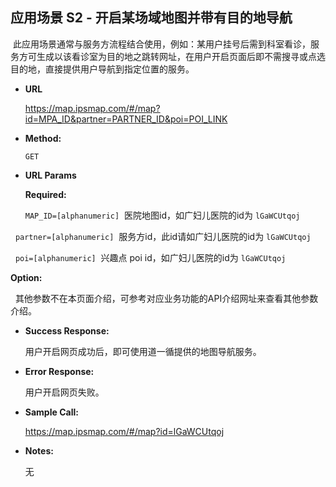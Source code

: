 **应用场景 S2 - 开启某场域地图并带有目的地导航**
----
  此应用场景通常与服务方流程结合使用，例如：某用户挂号后需到科室看诊，服务方可生成以该看诊室为目的地之跳转网址，在用户开启页面后即不需搜寻或点选目的地，直接提供用户导航到指定位置的服务。

* **URL**

  https://map.ipsmap.com/#/map?id=MPA_ID&partner=PARTNER_ID&poi=POI_LINK

* **Method:**
  
  `GET`
  
*  **URL Params**


   **Required:**
 
   `MAP_ID=[alphanumeric]`  医院地图id，如广妇儿医院的id为 `lGaWCUtqoj`
   
   `partner=[alphanumeric]`  服务方id，此id请如广妇儿医院的id为 `lGaWCUtqoj`
   
   `poi=[alphanumeric]`  兴趣点 poi id，如广妇儿医院的id为 `lGaWCUtqoj`
   
   **Option:**
   
   其他参数不在本页面介绍，可参考对应业务功能的API介绍网址来查看其他参数介绍。
   
* **Success Response:**
  
   用户开启网页成功后，即可使用道一循提供的地图导航服务。

 
* **Error Response:**

   用户开启网页失败。


* **Sample Call:**

   https://map.ipsmap.com/#/map?id=lGaWCUtqoj

* **Notes:**

   无
